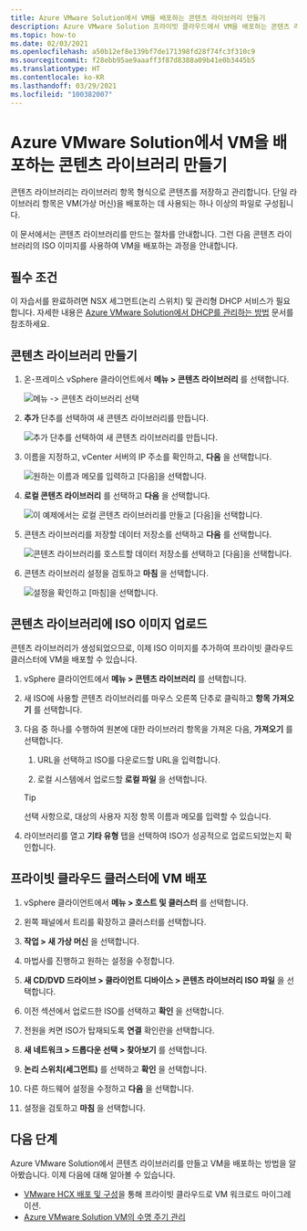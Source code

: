 ```yaml
---
title: Azure VMware Solution에서 VM을 배포하는 콘텐츠 라이브러리 만들기
description: Azure VMware Solution 프라이빗 클라우드에서 VM을 배포하는 콘텐츠 라이브러리를 만듭니다.
ms.topic: how-to
ms.date: 02/03/2021
ms.openlocfilehash: a50b12ef8e139bf7de171398fd28f74fc3f310c9
ms.sourcegitcommit: f28ebb95ae9aaaff3f87d8388a09b41e0b3445b5
ms.translationtype: HT
ms.contentlocale: ko-KR
ms.lasthandoff: 03/29/2021
ms.locfileid: "100382007"
---
```

# <a name="create-a-content-library-to-deploy-vms-in-azure-vmware-solution"></a>Azure VMware Solution에서 VM을 배포하는 콘텐츠 라이브러리 만들기

콘텐츠 라이브러리는 라이브러리 항목 형식으로 콘텐츠를 저장하고 관리합니다. 단일 라이브러리 항목은 VM(가상 머신)을 배포하는 데 사용되는 하나 이상의 파일로 구성됩니다. 

이 문서에서는 콘텐츠 라이브러리를 만드는 절차를 안내합니다.  그런 다음 콘텐츠 라이브러리의 ISO 이미지를 사용하여 VM을 배포하는 과정을 안내합니다.

## <a name="prerequisites"></a>필수 조건

이 자습서를 완료하려면 NSX 세그먼트(논리 스위치) 및 관리형 DHCP 서비스가 필요합니다.  자세한 내용은 [Azure VMware Solution에서 DHCP를 관리하는 방법](manage-dhcp.md) 문서를 참조하세요.

## <a name="create-a-content-library"></a>콘텐츠 라이브러리 만들기

1. 온-프레미스 vSphere 클라이언트에서 **메뉴 > 콘텐츠 라이브러리** 를 선택합니다.

   ![메뉴 -> 콘텐츠 라이브러리 선택](./media/content-library/vsphere-menu-content-libraries.png)

1. **추가** 단추를 선택하여 새 콘텐츠 라이브러리를 만듭니다.

   ![추가 단추를 선택하여 새 콘텐츠 라이브러리를 만듭니다.](./media/content-library/create-new-content-library.png)

1. 이름을 지정하고, vCenter 서버의 IP 주소를 확인하고, **다음** 을 선택합니다.

   ![원하는 이름과 메모를 입력하고 [다음]을 선택합니다.](./media/content-library/new-content-library-step1.png)

1. **로컬 콘텐츠 라이브러리** 를 선택하고 **다음** 을 선택합니다.

   ![이 예제에서는 로컬 콘텐츠 라이브러리를 만들고 [다음]을 선택합니다.](./media/content-library/new-content-library-step2.png)

1. 콘텐츠 라이브러리를 저장할 데이터 저장소를 선택하고 **다음** 를 선택합니다.

   ![콘텐츠 라이브러리를 호스트할 데이터 저장소를 선택하고 [다음]을 선택합니다.](./media/content-library/new-content-library-step3.png)

1. 콘텐츠 라이브러리 설정을 검토하고 **마침** 을 선택합니다.

   ![설정을 확인하고 [마침]을 선택합니다.](./media/content-library/new-content-library-step4.png)

## <a name="upload-an-iso-image-to-the-content-library"></a>콘텐츠 라이브러리에 ISO 이미지 업로드

콘텐츠 라이브러리가 생성되었으므로, 이제 ISO 이미지를 추가하여 프라이빗 클라우드 클러스터에 VM을 배포할 수 있습니다. 

1. vSphere 클라이언트에서 **메뉴 > 콘텐츠 라이브러리** 를 선택합니다.

1. 새 ISO에 사용할 콘텐츠 라이브러리를 마우스 오른쪽 단추로 클릭하고 **항목 가져오기** 를 선택합니다.

1. 다음 중 하나를 수행하여 원본에 대한 라이브러리 항목을 가져온 다음, **가져오기** 를 선택합니다.
   1. URL을 선택하고 ISO를 다운로드할 URL을 입력합니다.

   1. 로컬 시스템에서 업로드할 **로컬 파일** 을 선택합니다.

   > [!TIP]
   > 선택 사항으로, 대상의 사용자 지정 항목 이름과 메모를 입력할 수 있습니다.

1. 라이브러리를 열고 **기타 유형** 탭을 선택하여 ISO가 성공적으로 업로드되었는지 확인합니다.


## <a name="deploy-a-vm-to-a-private-cloud-cluster"></a>프라이빗 클라우드 클러스터에 VM 배포

1. vSphere 클라이언트에서 **메뉴 > 호스트 및 클러스터** 를 선택합니다.

1. 왼쪽 패널에서 트리를 확장하고 클러스터를 선택합니다.

1. **작업 > 새 가상 머신** 을 선택합니다.

1. 마법사를 진행하고 원하는 설정을 수정합니다.

1. **새 CD/DVD 드라이브 > 클라이언트 디바이스 > 콘텐츠 라이브러리 ISO 파일** 을 선택합니다.

1. 이전 섹션에서 업로드한 ISO를 선택하고 **확인** 을 선택합니다.

1. 전원을 켜면 ISO가 탑재되도록 **연결** 확인란을 선택합니다.

1. **새 네트워크 > 드롭다운 선택 > 찾아보기** 를 선택합니다.

1. **논리 스위치(세그먼트)** 를 선택하고 **확인** 을 선택합니다.

1. 다른 하드웨어 설정을 수정하고 **다음** 을 선택합니다.

1. 설정을 검토하고 **마침** 을 선택합니다.


## <a name="next-steps"></a>다음 단계

Azure VMware Solution에서 콘텐츠 라이브러리를 만들고 VM을 배포하는 방법을 알아봤습니다. 이제 다음에 대해 알아볼 수 있습니다.

- [VMware HCX 배포 및 구성](tutorial-deploy-vmware-hcx.md)을 통해 프라이빗 클라우드로 VM 워크로드 마이그레이션.
- [Azure VMware Solution VM의 수명 주기 관리](lifecycle-management-of-azure-vmware-solution-vms.md)

<!-- LINKS - external-->

<!-- LINKS - internal -->
